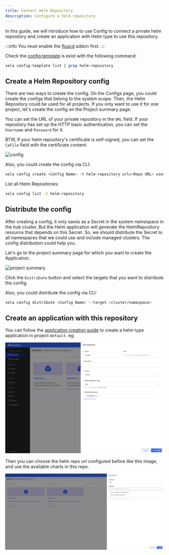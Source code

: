 ```yaml
---
title: Connect Helm Repository
description: Configure a helm repository
---
```


In this guide, we will introduce how to use Config to connect a private helm repository and create an application with Helm type to use this repository.

:::info
You must enable the [fluxcd](../../../reference/addons/fluxcd.md) addon first.
:::

Check the [config template](./config-template.md) is exist with the following command:

```bash
vela config-template list | grep helm-repository
```

## Create a Helm Repository config

There are two ways to create the config. On the Configs page, you could create the configs that belong to the system scope. Then, the Helm Repository could be used for all projects. If you only want to use it for one project, let's create the config on the Project summary page.

You can set the URL of your private repository in the `URL` field. If your repository has set up the HTTP basic authentication, you can set the `Username` and `Password` for it.

BTW, If your helm repository's certificate is self-signed, you can set the `CaFile` field with the certificate content.

![config](https://static.kubevela.net/images/1.6/create-config.jpg)

Also, you could create the config via CLI:

```bash
vela config create <Config Name> -t helm-repository url=<Repo URL> username=<Username> password=<password>
```

List all Helm Repositories:

```bash
vela config list -t helm-repository
```

## Distribute the config

After creating a config, it only saves as a Secret in the system namespace in the hub cluster. But the Helm application will generate the HelmRepository resource that depends on this Secret. So, we should distribute the Secret to all namespaces that we could use and include managed clusters. The config distribution could help you.

Let's go to the project summary page for which you want to create the Application.

![project summary](https://static.kubevela.net/images/1.6/project-summary.jpg)

Click the `Distribute` button and select the targets that you want to distribute the config.

Also, you could distribute the config via CLI:

```bash
vela config distribute <Config Name> --target <cluster/namespace>
```

## Create an application with this repository

You can follow the [application creation guide](../application/create-application.md) to create a helm type application in project `default`. eg:

![helm-type-app](../../../resources/new-helm-type-app.jpg)

Then you can choose the helm repo url configured before like this image, and use the available charts in this repo.

![helm-app](../../../resources/helm-app.jpg)